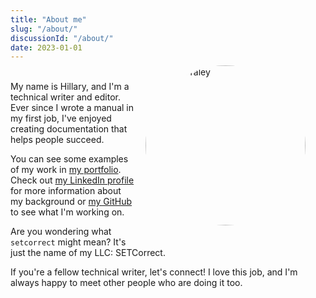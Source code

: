 ```yaml
---
title: "About me"
slug: "/about/"
discussionId: "/about/"
date: 2023-01-01
---
```


<img id="my-photo" alt="Hillary Fraley" src="/images/h_fraley.jpg">
<style>
#my-photo {
    width: 16rem;
    margin:0;
    padding: 1rem;
    margin: -1.5rem 1rem 0.5rem 0;
    border-radius: 50%;
    clear: both;
}
@media screen and (min-width: 400px) {
    #my-photo {
        float: right;
    }
}
</style>

<br />
My name is Hillary, and I'm a technical writer and editor. Ever since I wrote a manual in my first job, I've enjoyed creating documentation that helps people succeed.

You can see some examples of my work in [my portfolio](https://www.setcorrect.com). Check out [my LinkedIn profile](https://www.linkedin.com/in/hillaryfraley) for more information about my background or [my GitHub](https://github.com/hillaryfraley) to see what I'm working on.

Are you wondering what `setcorrect` might mean? It's just the name of my LLC: SETCorrect.

If you're a fellow technical writer, let's connect! I love this job, and I'm always happy to meet other people who are doing it too.

